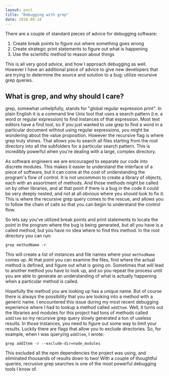 ```yaml
---
layout: post
title: "Debugging with grep"
date: 2018-09-18
---
```


There are a couple of standard pieces of advice for debugging software:

1. Create break points to figure out where something goes wrong
2. Create strategic print statements to figure out what is happening
3. Use the scientific method to reason about things

This is all very good advice, and how I approach debugging as well. However I have an additional piece of advice to give new developers that are trying to determine the source and solution to a bug: utilize recursive grep queries.

## What is grep, and why should I care?

grep, somewhat unhelpfully, stands for "global regular expression print". In plain English it is a command line Unix tool that uses a search pattern (i.e. a word or regular expression) to find instances of that expression. Most text editors have a find tool, so if you just wanted to use grep to find a word in a particular document without using regular expressions, you might be wondering about the value proposition. However the recursive flag is where grep truly shines. That allows you to search all files starting from the root directory into all the subfolders for a particular search pattern. This is incredibly powerful when you're dealing with a large, complex directory.

As software engineers we are encouraged to separate our code into discrete modules. This makes it easier to understand the interface of a piece of software, but it can come at the cost of understanding the program's flow of control. It is not uncommon to create a library of objects, each with an assortment of methods. And those methods might be called on by other libraries, and at that point if there is a bug in the code it could be very deeply nested, and not at all obvious where you should look to fix it. This is where the recursive grep query comes to the rescue, and allows you to follow the chain of calls so that you can begin to understand the control flow.

So lets say you've utilized break points and print statements to locate the point in the program where the bug is being generated, but all you have is a called method, but you have no idea where to find this method. In the root directory you can run:

`grep methodName -r`

This will create a list of instances and file names where your `methodName` comes up. At that point you can examine the files, find where the actual method is defined, and figure out what is going on. Sometimes that will lead to another method you have to look up, and so you repeat the process until you are able to generate an understanding of what is actually happening when a particular method is called.

Hopefully the method you are looking up has a unique name. But of course there is always the possibility that you are looking into a method with a generic name. I encountered this issue during my most recent debugging experience where I had to lookup a method called `addItem`. Well, it turns out the libraries and modules for this project had tons of methods called `addItem` so my recursive grep query slowly generated a ton of useless results. In those instances, you need to figure out some way to limit your results. Luckily there are flags that allow you to exclude directories. So, for example, when I was querying `addItem`, I wrote:

`grep addItem -r --exclude-dir=node_modules`

This excluded all the npm dependencies the project was using, and eliminated thousands of results down to two! With a couple of thoughtful queries, recrusive grep searches is one of the most powerful debugging tools I know of.
